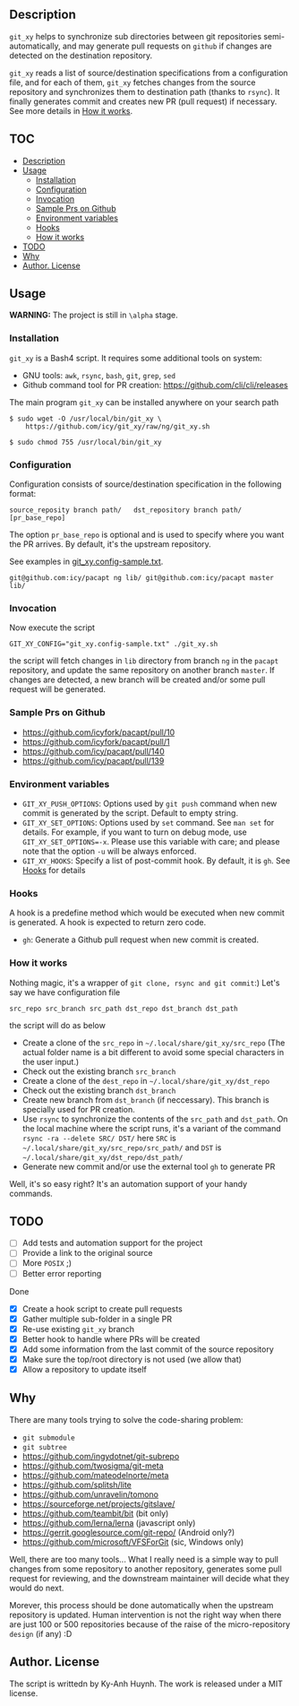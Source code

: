 ## Description

`git_xy` helps to synchronize sub directories between git repositories
semi-automatically, and may generate pull requests on `github` if
changes are detected on the destination repository.

`git_xy` reads a list of source/destination specifications from a
configuration file, and for each of them, `git_xy` fetches changes
from the source repository and synchronizes them to destination path
(thanks to `rsync`). It finally generates commit and creates new PR
(pull request) if necessary.
See more details in [How it works](#how-it-works).

## TOC

* [Description](#description)
* [Usage](#usage)
  * [Installation](#installation)
  * [Configuration](#configuration)
  * [Invocation](#invocation)
  * [Sample Prs on Github](#saple-prs-on-github)
  * [Environment variables](#environment-variables)
  * [Hooks](#hooks)
  * [How it works](#how-it-works)
* [TODO](#todo)
* [Why](#why)
* [Author. License](#author-license)

## Usage

**WARNING:** The project is still in `\alpha` stage.

### Installation

`git_xy` is a Bash4 script. It requires some additional tools on system:

* GNU tools: `awk`, `rsync`, `bash`, `git`, `grep`, `sed`
* Github command tool for PR creation: https://github.com/cli/cli/releases

The main program `git_xy` can be installed anywhere on your search path

```
$ sudo wget -O /usr/local/bin/git_xy \
    https://github.com/icy/git_xy/raw/ng/git_xy.sh

$ sudo chmod 755 /usr/local/bin/git_xy
```

### Configuration

Configuration consists of source/destination specification in the following
format:

```
source_reposity branch path/   dst_repository branch path/ [pr_base_repo]
```

The option `pr_base_repo` is optional and is used to specify where
you want the PR arrives. By default, it's the upstream repository.

See examples in [git_xy.config-sample.txt](git_xy.config-sample.txt).

```
git@github.com:icy/pacapt ng lib/ git@github.com:icy/pacapt master lib/
```

### Invocation

Now execute the script

```
GIT_XY_CONFIG="git_xy.config-sample.txt" ./git_xy.sh
```

the script will fetch changes in `lib` directory from branch `ng`
in the `pacapt` repository,
and update the same repository on another branch `master`.
If changes are detected, a new branch will be created and/or
some pull request will be generated.

### Sample Prs on Github

* https://github.com/icyfork/pacapt/pull/10
* https://github.com/icyfork/pacapt/pull/1
* https://github.com/icy/pacapt/pull/140
* https://github.com/icy/pacapt/pull/139

### Environment variables

* `GIT_XY_PUSH_OPTIONS`: Options used by `git push` command when
  new commit is generated by the script. Default to empty string.
* `GIT_XY_SET_OPTIONS`: Options used by `set` command. See `man set`
  for details. For example, if you want to turn on debug mode,
  use `GIT_XY_SET_OPTIONS=-x`. Please use this variable with care;
  and please note that the option `-u` will be always enforced.
* `GIT_XY_HOOKS`: Specify a list of post-commit hook. By default,
  it is `gh`. See [Hooks](#hooks) for details

### Hooks

A hook is a predefine method which would be executed when new commit
is generated. A hook is expected to return zero code.

* `gh`: Generate a Github pull request when new commit is created.

### How it works

Nothing magic, it's a wrapper of `git clone, rsync and git commit`:)
Let's say we have configuration file

```
src_repo src_branch src_path dst_repo dst_branch dst_path
```

the script will do as below

* Create a clone of the `src_repo` in `~/.local/share/git_xy/src_repo`
  (The actual folder name is a bit different to avoid some special characters
  in the user input.)
* Check out the existing branch `src_branch`
* Create a clone of the `dest_repo` in `~/.local/share/git_xy/dst_repo`
* Check out the existing branch `dst_branch`
* Create new branch from `dst_branch` (if neccessary).
  This branch is specially used for PR creation.
* Use `rsync` to synchronize the contents of the `src_path` and `dst_path`.
  On the local machine where the script runs, it's a variant of the command
  `rsync -ra --delete SRC/ DST/` here
  `SRC` is `~/.local/share/git_xy/src_repo/src_path/` and
  `DST` is `~/.local/share/git_xy/dst_repo/dst_path/`
* Generate new commit and/or use the external tool `gh` to generate PR

Well, it's so easy right? It's an automation support of your handy commands.

## TODO

- [ ] Add tests and automation support for the project
- [ ] Provide a link to the original source
- [ ] More `POSIX` ;)
- [ ] Better error reporting

Done

- [x] Create a hook script to create pull requests
- [x] Gather multiple sub-folder in a single PR
- [x] Re-use existing `git_xy` branch
- [x] Better hook to handle where PRs will be created
- [x] Add some information from the last commit of the source repository
- [x] Make sure the top/root directory is not used (we allow that)
- [x] Allow a repository to update itself

## Why

There are many tools trying to solve the code-sharing problem:

* `git submodule`
* `git subtree`
* https://github.com/ingydotnet/git-subrepo
* https://github.com/twosigma/git-meta
* https://github.com/mateodelnorte/meta
* https://github.com/splitsh/lite
* https://github.com/unravelin/tomono
* https://sourceforge.net/projects/gitslave/
* https://github.com/teambit/bit (bit only)
* https://github.com/lerna/lerna (javascript only)
* https://gerrit.googlesource.com/git-repo/ (Android only?)
* https://github.com/microsoft/VFSForGit (sic, Windows only)

Well, there are too many tools...
What I really need is a simple way to pull changes from some repository
to another repository, generates some pull request for reviewing,
and the downstream maintainer will decide what they would do next.

Morever, this process should be done automatically when the upstream
repository is updated. Human intervention is not the right way when
there are just 100 or 500 repositories because of the raise of the
micro-repository `design` (if any) :D

## Author. License

The script is writtedn by Ky-Anh Huynh.
The work is released under a MIT license.

